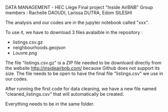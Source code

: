 DATA MANAGEMENT - HEC Liège
Final project "Inside AirBNB"
Group members : Rachelle DAOUDI, Larissa DUTRA, Edom SILESHI

The analysis and our codes are in the jupyter notebook called "xxx".

To use it, we have to download 3 files avalaible in the repository :
- listings.csv.gz
- neighbourhoods.geojson
- Louvre.png 

The file "listings.csv.gz" is a ZIP file needed to be downloard directly from the website http://insideairbnb.com/ because Github does not support its size. The file needs to be open to have the final file "listings.csv" we use in our codes.

After running the first code for data cleaning, we have a new file named "cleaned_listings.csv" that will automatically be created. 

Everything needs to be in the same folder. 
